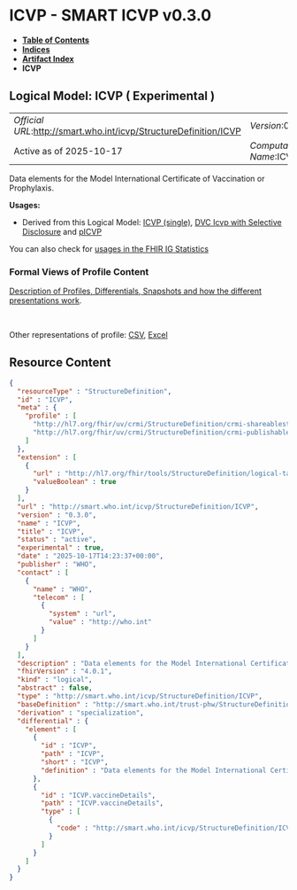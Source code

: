 # ICVP - SMART ICVP v0.3.0

* [**Table of Contents**](toc.md)
* [**Indices**](indices.md)
* [**Artifact Index**](artifacts.md)
* **ICVP**

## Logical Model: ICVP ( Experimental ) 

| | |
| :--- | :--- |
| *Official URL*:http://smart.who.int/icvp/StructureDefinition/ICVP | *Version*:0.3.0 |
| Active as of 2025-10-17 | *Computable Name*:ICVP |

 
Data elements for the Model International Certificate of Vaccination or Prophylaxis. 

**Usages:**

* Derived from this Logical Model: [ICVP (single)](StructureDefinition-ICVPEvent.md), [DVC Icvp with Selective Disclosure](StructureDefinition-ICVPSD.md) and [pICVP](StructureDefinition-pICVP.md)

You can also check for [usages in the FHIR IG Statistics](https://packages2.fhir.org/xig/smart.who.int.icvp|current/StructureDefinition/ICVP)

### Formal Views of Profile Content

 [Description of Profiles, Differentials, Snapshots and how the different presentations work](http://build.fhir.org/ig/FHIR/ig-guidance/readingIgs.html#structure-definitions). 

 

Other representations of profile: [CSV](StructureDefinition-ICVP.csv), [Excel](StructureDefinition-ICVP.xlsx) 



## Resource Content

```json
{
  "resourceType" : "StructureDefinition",
  "id" : "ICVP",
  "meta" : {
    "profile" : [
      "http://hl7.org/fhir/uv/crmi/StructureDefinition/crmi-shareablestructuredefinition",
      "http://hl7.org/fhir/uv/crmi/StructureDefinition/crmi-publishablestructuredefinition"
    ]
  },
  "extension" : [
    {
      "url" : "http://hl7.org/fhir/tools/StructureDefinition/logical-target",
      "valueBoolean" : true
    }
  ],
  "url" : "http://smart.who.int/icvp/StructureDefinition/ICVP",
  "version" : "0.3.0",
  "name" : "ICVP",
  "title" : "ICVP",
  "status" : "active",
  "experimental" : true,
  "date" : "2025-10-17T14:23:37+00:00",
  "publisher" : "WHO",
  "contact" : [
    {
      "name" : "WHO",
      "telecom" : [
        {
          "system" : "url",
          "value" : "http://who.int"
        }
      ]
    }
  ],
  "description" : "Data elements for the Model International Certificate of Vaccination or Prophylaxis.",
  "fhirVersion" : "4.0.1",
  "kind" : "logical",
  "abstract" : false,
  "type" : "http://smart.who.int/icvp/StructureDefinition/ICVP",
  "baseDefinition" : "http://smart.who.int/trust-phw/StructureDefinition/PreQualDVC",
  "derivation" : "specialization",
  "differential" : {
    "element" : [
      {
        "id" : "ICVP",
        "path" : "ICVP",
        "short" : "ICVP",
        "definition" : "Data elements for the Model International Certificate of Vaccination or Prophylaxis."
      },
      {
        "id" : "ICVP.vaccineDetails",
        "path" : "ICVP.vaccineDetails",
        "type" : [
          {
            "code" : "http://smart.who.int/icvp/StructureDefinition/ICVPVaccineDetails"
          }
        ]
      }
    ]
  }
}

```
